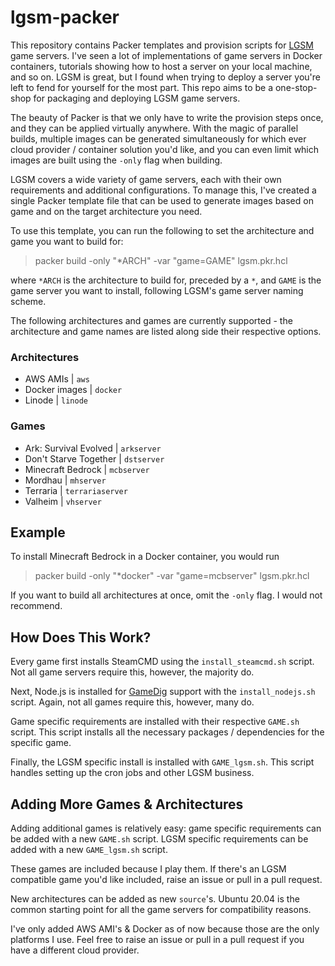 # lgsm-packer

This repository contains Packer templates and provision scripts for [LGSM](https://github.com/GameServerManagers/LinuxGSM) game servers. I've seen a lot of implementations of game servers in Docker containers, tutorials showing how to host a server on your local machine, and so on. LGSM is great, but I found when trying to deploy a server you're left to fend for yourself for the most part. This repo aims to be a one-stop-shop for packaging and deploying LGSM game servers.

The beauty of Packer is that we only have to write the provision steps once, and they can be applied virtually anywhere. With the magic of parallel builds, multiple images can be generated simultaneously for which ever cloud provider / container solution you'd like, and you can even limit which images are built using the `-only` flag when building.

LGSM covers a wide variety of game servers, each with their own requirements and additional configurations. To manage this, I've created a single Packer template file that can be used to generate images based on game and on the target architecture you need.

To use this template, you can run the following to set the architecture and game you want to build for:

> packer build -only "\*ARCH" -var "game=GAME" lgsm.pkr.hcl

where `*ARCH` is the architecture to build for, preceded by a `*`, and `GAME` is the game server you want to install, following LGSM's game server naming scheme.

The following architectures and games are currently supported - the architecture and game names are listed along side their respective options.

### Architectures

-   AWS AMIs | `aws`
-   Docker images | `docker`
-   Linode | `linode`

### Games

-   Ark: Survival Evolved | `arkserver`
-   Don't Starve Together | `dstserver`
-   Minecraft Bedrock | `mcbserver`
-   Mordhau | `mhserver`
-   Terraria | `terrariaserver`
-   Valheim | `vhserver`

## Example

To install Minecraft Bedrock in a Docker container, you would run

> packer build -only "\*docker" -var "game=mcbserver" lgsm.pkr.hcl

If you want to build all architectures at once, omit the `-only` flag. I would not recommend.

## How Does This Work?

Every game first installs SteamCMD using the `install_steamcmd.sh` script. Not all game servers require this, however, the majority do.

Next, Node.js is installed for [GameDig](https://www.npmjs.com/package/gamedig) support with the `install_nodejs.sh` script. Again, not all games require this, however, many do.

Game specific requirements are installed with their respective `GAME.sh` script. This script installs all the necessary packages / dependencies for the specific game.

Finally, the LGSM specific install is installed with `GAME_lgsm.sh`. This script handles setting up the cron jobs and other LGSM business.

## Adding More Games & Architectures

Adding additional games is relatively easy: game specific requirements can be added with a new `GAME.sh` script. LGSM specific requirements can be added with a new `GAME_lgsm.sh` script.

These games are included because I play them. If there's an LGSM compatible game you'd like included, raise an issue or pull in a pull request.

New architectures can be added as new `source`'s. Ubuntu 20.04 is the common starting point for all the game servers for compatibility reasons.

I've only added AWS AMI's & Docker as of now because those are the only platforms I use. Feel free to raise an issue or pull in a pull request if you have a different cloud provider.
